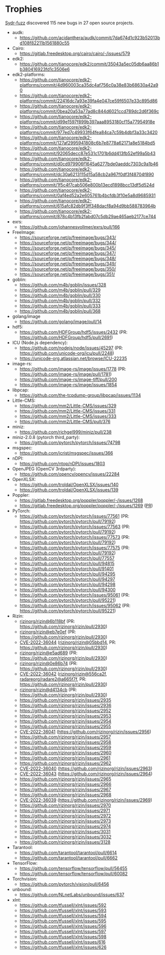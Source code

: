 # Trophies

[Sydr-fuzz](https://sydr-fuzz.github.io) discovered
115 new bugs in
27 open source projects.

* audk:
    * <https://github.com/acidanthera/audk/commit/7da674d1c923b52013bd108f82211b1561880c55>
* Cairo:
    * <https://gitlab.freedesktop.org/cairo/cairo/-/issues/579>
* edk2:
    * <https://github.com/tianocore/edk2/commit/35043a5ec05db6aa86b1b380416923fd1c3506e6>
* edk2-platforms:
    * <https://github.com/tianocore/edk2-platforms/commit/4d960003ca35dc4af756c0a38e83b68630a42a90>
    * <https://github.com/tianocore/edk2-platforms/commit/22416dc7a93e39fa4e047ce59f6507e33c895d86>
    * <https://github.com/tianocore/edk2-platforms/commit/0bea20a53a77ad8c844d6021ccd789dc2d6f369c>
    * <https://github.com/tianocore/edk2-platforms/commit/d99e1597f899b397aaa8953180cf15a77954918e>
    * <https://github.com/tianocore/edk2-platforms/commit/977ed7c49933f64fea84ca7c59b4dbf3a33c3420>
    * <https://github.com/tianocore/edk2-platforms/commit/127af2995941808c6b7e8778a62171a8e5184bd5>
    * <https://github.com/tianocore/edk2-platforms/commit/92065decc87e531c1701b6dd413fb52ef99a5b43>
    * <https://github.com/tianocore/edk2-platforms/commit/d0cd979906f1645a6277bde0aeddc7303c9a1b46>
    * <https://github.com/tianocore/edk2-platforms/commit/dc30a6213115d15a58cb2a967f0df3f48704f890>
    * <https://github.com/tianocore/edk2-platforms/commit/1f5c4f7cab506e800b13ecd1898bcc13df5d524d>
    * <https://github.com/tianocore/edk2-platforms/commit/0af4ed52a2e605761b4bcfdb3f10e5a8d9685931>
    * <https://github.com/tianocore/edk2-platforms/commit/615afc82db9f3ff348dacf8a94d9bb588783964b>
    * <https://github.com/tianocore/edk2-platforms/commit/878c4b13fb2fabd07c5db29ae465aeb2177ce744>
* exrs:
    * <https://github.com/johannesvollmer/exrs/pull/166>
* FreeImage:
    * <https://sourceforge.net/p/freeimage/bugs/343/>
    * <https://sourceforge.net/p/freeimage/bugs/344/>
    * <https://sourceforge.net/p/freeimage/bugs/345/>
    * <https://sourceforge.net/p/freeimage/bugs/347/>
    * <https://sourceforge.net/p/freeimage/bugs/348/>
    * <https://sourceforge.net/p/freeimage/bugs/349/>
    * <https://sourceforge.net/p/freeimage/bugs/350/>
    * <https://sourceforge.net/p/freeimage/bugs/351/>
* goblin:
    * <https://github.com/m4b/goblin/issues/328>
    * <https://github.com/m4b/goblin/pull/329>
    * <https://github.com/m4b/goblin/pull/330>
    * <https://github.com/m4b/goblin/pull/332>
    * <https://github.com/m4b/goblin/pull/333>
    * <https://github.com/m4b/goblin/pull/368>
* golang/image
    * <https://github.com/golang/image/pull/14>
* hdf5:
    * <https://github.com/HDFGroup/hdf5/issues/2432> (PR: <https://github.com/HDFGroup/hdf5/pull/2691>)
* ICU (Node.js dependency):
    * <https://github.com/nodejs/node/issues/45297> (PR: <https://github.com/unicode-org/icu/pull/2248>)
    * <https://unicode-org.atlassian.net/browse/ICU-22235>
* image-rs:
    * <https://github.com/image-rs/image/issues/1778> (PR: <https://github.com/image-rs/image/pull/1781>)
    * <https://github.com/image-rs/image-tiff/pull/200>
    * <https://github.com/image-rs/image/issues/1854>
* libpcap:
    * <https://github.com/the-tcpdump-group/libpcap/issues/1134>
* Little-CMS:
    * <https://github.com/mm2/Little-CMS/issues/329>
    * <https://github.com/mm2/Little-CMS/issues/331>
    * <https://github.com/mm2/Little-CMS/issues/333>
    * <https://github.com/mm2/Little-CMS/pull/376>
* miniz:
    * <https://github.com/richgel999/miniz/pull/238>
* miniz-2.0.8 (pytorch third\_party):
    * <https://github.com/pytorch/pytorch/issues/74798>
* msgspec:
    * <https://github.com/jcrist/msgspec/issues/366>
* nDPI:
    * <https://github.com/ntop/nDPI/issues/1803>
* OpenJPEG (OpenCV 3rdparty):
    * <https://github.com/opencv/opencv/issues/22284>
* OpenXLSX:
    * <https://github.com/troldal/OpenXLSX/issues/140>
    * <https://github.com/troldal/OpenXLSX/issues/139>
* Poppler:
    * <https://gitlab.freedesktop.org/poppler/poppler/-/issues/1268>
    * <https://gitlab.freedesktop.org/poppler/poppler/-/issues/1269> ([PR](https://gitlab.freedesktop.org/poppler/poppler/-/merge_requests/1221))
* PyTorch:
    * <https://github.com/pytorch/pytorch/issues/77561> (PR: <https://github.com/pytorch/pytorch/pull/79192>)
    * <https://github.com/pytorch/pytorch/issues/77563> (PR: <https://github.com/pytorch/pytorch/pull/79192>)
    * <https://github.com/pytorch/pytorch/issues/77573> (PR: <https://github.com/pytorch/pytorch/pull/79192>)
    * <https://github.com/pytorch/pytorch/issues/77575> (PR: <https://github.com/pytorch/pytorch/pull/79192>)
    * <https://github.com/pytorch/pytorch/pull/77557>
    * <https://github.com/pytorch/pytorch/pull/94815>
    * <https://github.com/pytorch/pytorch/pull/91401>
    * <https://github.com/pytorch/pytorch/pull/94295>
    * <https://github.com/pytorch/pytorch/pull/94297>
    * <https://github.com/pytorch/pytorch/pull/94298>
    * <https://github.com/pytorch/pytorch/pull/94300>
    * <https://github.com/pytorch/pytorch/issues/95061> (PR: <https://github.com/pytorch/pytorch/pull/95221>)
    * <https://github.com/pytorch/pytorch/issues/95062> (PR: <https://github.com/pytorch/pytorch/pull/95221>)
* Rizin:
    * [rizinorg/rizin@6b118bf](https://github.com/rizinorg/rizin/commit/6b118bf67300182cb068d9e9bb23e85bd052bf86) (PR: <https://github.com/rizinorg/rizin/pull/2930>)
    * [rizinorg/rizin@eb7e0ef](https://github.com/rizinorg/rizin/commit/eb7e0efe3876a3b9322d0a74860b40010fd6b1cf) (PR: <https://github.com/rizinorg/rizin/pull/2930>)
    * [CVE-2022-36044](https://cve.mitre.org/cgi-bin/cvename.cgi?name=CVE-2022-36044) ([rizinorg/rizin@05bbd14](https://github.com/rizinorg/rizin/commit/05bbd147caccc60162d6fba9baaaf24befa281cd), PR: <https://github.com/rizinorg/rizin/pull/2930>)
    * [rizinorg/rizin@e5ad689](https://github.com/rizinorg/rizin/commit/e5ad689fc9407ad6f3b53de80c7102c0b1f9d017) (PR: <https://github.com/rizinorg/rizin/pull/2930>)
    * [rizinorg/rizin@0e86b74](https://github.com/rizinorg/rizin/commit/0e86b74b1d18ca5689dec02976b43eeeac91cca0) (PR: <https://github.com/rizinorg/rizin/pull/2930>)
    * [CVE-2022-36042](https://cve.mitre.org/cgi-bin/cvename.cgi?name=CVE-2022-36042) ([rizinorg/rizin@556ca2f](https://github.com/rizinorg/rizin/commit/556ca2f9eef01ec0f4a76d1fbacfcf3a87a44810), [radareorg/radare2@a665f7f](https://github.com/radareorg/radare2/commit/a665f7fef30325e014af979e69a16150f164c3a2), PR: <https://github.com/rizinorg/rizin/pull/2930>)
    * [rizinorg/rizin@d4134cb](https://github.com/rizinorg/rizin/commit/d4134cb58c2504846320a1e4d56c9137cf95efc2) (PR: <https://github.com/rizinorg/rizin/pull/2930>)
    * <https://github.com/rizinorg/rizin/issues/2935>
    * <https://github.com/rizinorg/rizin/issues/2936>
    * <https://github.com/rizinorg/rizin/issues/2952>
    * <https://github.com/rizinorg/rizin/issues/2953>
    * <https://github.com/rizinorg/rizin/issues/2954>
    * <https://github.com/rizinorg/rizin/issues/2955>
    * [CVE-2022-36041](https://nvd.nist.gov/vuln/detail/CVE-2022-36041) (<https://github.com/rizinorg/rizin/issues/2956>)
    * <https://github.com/rizinorg/rizin/issues/2957>
    * <https://github.com/rizinorg/rizin/issues/2958>
    * <https://github.com/rizinorg/rizin/issues/2959>
    * <https://github.com/rizinorg/rizin/issues/2960>
    * <https://github.com/rizinorg/rizin/issues/2961>
    * <https://github.com/rizinorg/rizin/issues/2962>
    * [CVE-2022-36040](https://nvd.nist.gov/vuln/detail/CVE-2022-36040) (<https://github.com/rizinorg/rizin/issues/2963>)
    * [CVE-2022-36043](https://nvd.nist.gov/vuln/detail/CVE-2022-36043) (<https://github.com/rizinorg/rizin/issues/2964>)
    * <https://github.com/rizinorg/rizin/issues/2965>
    * <https://github.com/rizinorg/rizin/issues/2966>
    * <https://github.com/rizinorg/rizin/issues/2967>
    * <https://github.com/rizinorg/rizin/issues/2968>
    * [CVE-2022-36039](https://nvd.nist.gov/vuln/detail/CVE-2022-36039) (<https://github.com/rizinorg/rizin/issues/2969>)
    * <https://github.com/rizinorg/rizin/issues/2970>
    * <https://github.com/rizinorg/rizin/issues/2971>
    * <https://github.com/rizinorg/rizin/issues/2972>
    * <https://github.com/rizinorg/rizin/issues/2973>
    * <https://github.com/rizinorg/rizin/issues/2974>
    * <https://github.com/rizinorg/rizin/issues/3031>
    * <https://github.com/rizinorg/rizin/issues/3032>
    * <https://github.com/rizinorg/rizin/issues/3128>
* Tarantool:
    * <https://github.com/tarantool/tarantool/pull/6614>
    * <https://github.com/tarantool/tarantool/pull/6662>
* TensorFlow:
    * <https://github.com/tensorflow/tensorflow/pull/56455>
    * <https://github.com/tensorflow/tensorflow/pull/60082>
* Torchvision:
    * <https://github.com/pytorch/vision/pull/6456>
* unbound:
    * <https://github.com/NLnetLabs/unbound/issues/637>
* xlnt:
    * <https://github.com/tfussell/xlnt/issues/592>
    * <https://github.com/tfussell/xlnt/issues/593>
    * <https://github.com/tfussell/xlnt/issues/594>
    * <https://github.com/tfussell/xlnt/issues/595>
    * <https://github.com/tfussell/xlnt/issues/596>
    * <https://github.com/tfussell/xlnt/issues/597>
    * <https://github.com/tfussell/xlnt/issues/598>
    * <https://github.com/tfussell/xlnt/issues/616>
    * <https://github.com/tfussell/xlnt/issues/626>
